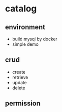 # catalog

## environment

- build mysql by docker
- simple demo

## crud

- create
- retrieve
- update
- delete

## permission
